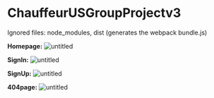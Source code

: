 # ChauffeurUSGroupProjectv3

Ignored files:
node_modules, dist (generates the webpack bundle.js)




**Homepage:**
![untitled](https://user-images.githubusercontent.com/12276056/32831841-98289642-c9c7-11e7-89d2-c1771e8d9588.png)

**SignIn:**
![untitled](https://user-images.githubusercontent.com/12276056/32955096-f6aff130-cb82-11e7-966b-f7e47bb7d39e.png)

**SignUp:**
![untitled](https://user-images.githubusercontent.com/12276056/32990638-02655a82-ccfb-11e7-9a70-7a36b73eb798.png)

**404page:**
![untitled](https://user-images.githubusercontent.com/12276056/32979262-f07ddbea-cc1f-11e7-832f-a41ac1e3c916.png)
